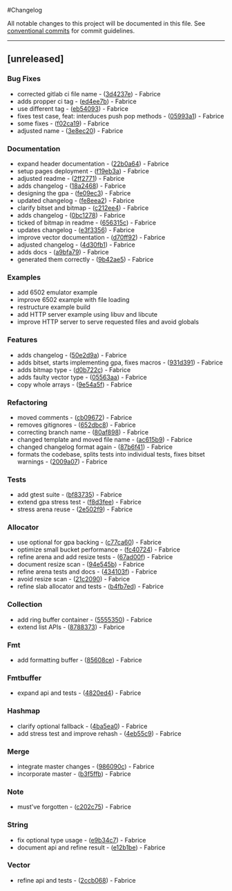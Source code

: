 #Changelog

All notable changes to this project will be documented in this file. See [conventional commits](https://www.conventionalcommits.org/) for commit guidelines.

---
## [unreleased]

### Bug Fixes

- corrected gitlab ci file name - ([3d4237e](https://git.schaub-dev.xyz/cppuniverse/libcute/commit/3d4237e0ae7f51552ee8f305850866339f6eff85)) - Fabrice
- adds propper ci tag - ([ed4ee7b](https://git.schaub-dev.xyz/cppuniverse/libcute/commit/ed4ee7b0a9ce79ca91173fee9f0c0dc99537241c)) - Fabrice
- use different tag - ([eb54093](https://git.schaub-dev.xyz/cppuniverse/libcute/commit/eb54093b52dfbca882885f3a8c6744531477b06b)) - Fabrice
- fixes test case, feat: interduces push pop methods - ([05993a1](https://git.schaub-dev.xyz/cppuniverse/libcute/commit/05993a1fd1b0d8cafe1e5b7933ed1c743b60b282)) - Fabrice
- some fixes - ([f02ca19](https://git.schaub-dev.xyz/cppuniverse/libcute/commit/f02ca19a63709948575507baaf15f5a745388d72)) - Fabrice
- adjusted name - ([3e8ec20](https://git.schaub-dev.xyz/cppuniverse/libcute/commit/3e8ec20a5a070f784286564bcf7c80d54144ea78)) - Fabrice

### Documentation

- expand header documentation - ([22b0a64](https://git.schaub-dev.xyz/cppuniverse/libcute/commit/22b0a6400a4931f70115d747c39ae4ae03c654e7)) - Fabrice
- setup pages deployment - ([f19eb3a](https://git.schaub-dev.xyz/cppuniverse/libcute/commit/f19eb3a08e323a8a877b6ea14a1da2327f565382)) - Fabrice
- adjusted readme - ([2ff2771](https://git.schaub-dev.xyz/cppuniverse/libcute/commit/2ff2771e982a422c6dac77702b199867f0a94869)) - Fabrice
- adds changelog - ([18a2468](https://git.schaub-dev.xyz/cppuniverse/libcute/commit/18a24688ea8d9afe6c99cba593fbc1bf2b9207f4)) - Fabrice
- designing the gpa - ([fe09ec3](https://git.schaub-dev.xyz/cppuniverse/libcute/commit/fe09ec368895dfed564d7664363d68f1f8b55525)) - Fabrice
- updated changelog - ([fe8eea2](https://git.schaub-dev.xyz/cppuniverse/libcute/commit/fe8eea2dd4ec72a762e4dd7927d9c46a783b4d2e)) - Fabrice
- clarify bitset and bitmap - ([c212ee4](https://git.schaub-dev.xyz/cppuniverse/libcute/commit/c212ee43b27021c33c70cf24a19d865059b37711)) - Fabrice
- adds changelog - ([0bc1278](https://git.schaub-dev.xyz/cppuniverse/libcute/commit/0bc1278bbbce8395fe775b69a17c5577cae5f2db)) - Fabrice
- ticked of bitmap in readme - ([656315c](https://git.schaub-dev.xyz/cppuniverse/libcute/commit/656315cda577df40dc79e4d1c64659e52c9f2d09)) - Fabrice
- updates changelog - ([e3f3356](https://git.schaub-dev.xyz/cppuniverse/libcute/commit/e3f3356052862c0d6a7241e1282099bb5bb5af2e)) - Fabrice
- improve vector documentation - ([d70ff92](https://git.schaub-dev.xyz/cppuniverse/libcute/commit/d70ff92948baf5b0633518751aa086c7af2e13e4)) - Fabrice
- adjusted changelog - ([4d30fb1](https://git.schaub-dev.xyz/cppuniverse/libcute/commit/4d30fb172c6bac60eeb3adca3a23ab7999a4fc88)) - Fabrice
- adds docs - ([a9bfa79](https://git.schaub-dev.xyz/cppuniverse/libcute/commit/a9bfa7916eb35b1a0da42e02bda8fb220d597f3b)) - Fabrice
- generated them correctly - ([9b42ae5](https://git.schaub-dev.xyz/cppuniverse/libcute/commit/9b42ae516ba840c5d4b66b6c2acf1feac9a471c0)) - Fabrice

### Examples

- add 6502 emulator example
- improve 6502 example with file loading
- restructure example build
- add HTTP server example using libuv and libcute
- improve HTTP server to serve requested files and avoid globals


### Features

- adds changelog - ([50e2d9a](https://git.schaub-dev.xyz/cppuniverse/libcute/commit/50e2d9abe8f10fd4afcc764475bcb4258ca85edb)) - Fabrice
- adds bitset, starts implementing gpa, fixes macros - ([931d391](https://git.schaub-dev.xyz/cppuniverse/libcute/commit/931d391a6551b651af0f4170bf7e3d2b792b5440)) - Fabrice
- adds bitmap type - ([d0b722c](https://git.schaub-dev.xyz/cppuniverse/libcute/commit/d0b722cc539b83a4dd722960faba92a604548b6f)) - Fabrice
- adds faulty vector type - ([05563aa](https://git.schaub-dev.xyz/cppuniverse/libcute/commit/05563aa26c7bf347d5cbd4f4d204d58b81be650f)) - Fabrice
- copy whole arrays - ([9e54a5f](https://git.schaub-dev.xyz/cppuniverse/libcute/commit/9e54a5f1b2b23f8c57c0d661cbcd157b413d2c35)) - Fabrice

### Refactoring

- moved comments - ([cb09672](https://git.schaub-dev.xyz/cppuniverse/libcute/commit/cb09672084f6295edb324e577cb9cd1a0c7a5a50)) - Fabrice
- removes gitignores - ([652dbc8](https://git.schaub-dev.xyz/cppuniverse/libcute/commit/652dbc81bef5e4c29c87c74a7330140a8904dade)) - Fabrice
- correcting branch name - ([80af898](https://git.schaub-dev.xyz/cppuniverse/libcute/commit/80af8989a30e0886d746ea887464de4ee60b733a)) - Fabrice
- changed template and moved file name - ([ac615b9](https://git.schaub-dev.xyz/cppuniverse/libcute/commit/ac615b92133f8500b4ea82457d101c8014feb4d7)) - Fabrice
- changed changelog format again - ([87b6f41](https://git.schaub-dev.xyz/cppuniverse/libcute/commit/87b6f416f96f7d5fe2afc5b649d8648c626b41a9)) - Fabrice
- formats the codebase, splits tests into individual tests, fixes bitset warnings - ([2009a07](https://git.schaub-dev.xyz/cppuniverse/libcute/commit/2009a07316e9a08f24c40d0e720dfb3772b7aa45)) - Fabrice

### Tests

- add gtest suite - ([bf83735](https://git.schaub-dev.xyz/cppuniverse/libcute/commit/bf83735d2a293626e755afb04c0a0a5e530aedbe)) - Fabrice
- extend gpa stress test - ([f8d3fee](https://git.schaub-dev.xyz/cppuniverse/libcute/commit/f8d3feea274351cf999d84d6c93a115619072d4f)) - Fabrice
- stress arena reuse - ([2e502f9](https://git.schaub-dev.xyz/cppuniverse/libcute/commit/2e502f95e766ee9e63e6ca13f0282b6a92397651)) - Fabrice

### Allocator

- use optional for gpa backing - ([c77ca60](https://git.schaub-dev.xyz/cppuniverse/libcute/commit/c77ca60622080cc2688454f5c331889297a7d2d8)) - Fabrice
- optimize small bucket performance - ([fc40724](https://git.schaub-dev.xyz/cppuniverse/libcute/commit/fc407241090ec0a39ba98901d0786ef3609b1b56)) - Fabrice
- refine arena and add resize tests - ([67ad00f](https://git.schaub-dev.xyz/cppuniverse/libcute/commit/67ad00f27054ac18def1fe2ea09216c35ff338c9)) - Fabrice
- document resize scan - ([94e545b](https://git.schaub-dev.xyz/cppuniverse/libcute/commit/94e545b7773bca83663de6b69fa2dfddce83d9b0)) - Fabrice
- refine arena tests and docs - ([434103f](https://git.schaub-dev.xyz/cppuniverse/libcute/commit/434103f42770ddbf8b2d0cbe88b44dd0d350ca75)) - Fabrice
- avoid resize scan - ([21c2090](https://git.schaub-dev.xyz/cppuniverse/libcute/commit/21c20900c775d99d642a6337c9be58dfe342f1e5)) - Fabrice
- refine slab allocator and tests - ([b4fb7ed](https://git.schaub-dev.xyz/cppuniverse/libcute/commit/b4fb7ed1bb6709f29711d9f4f814ade155cb8190)) - Fabrice

### Collection

- add ring buffer container - ([5555350](https://git.schaub-dev.xyz/cppuniverse/libcute/commit/55553500bdc85f506de28725cf9816dd939b3f39)) - Fabrice
- extend list APIs - ([8788373](https://git.schaub-dev.xyz/cppuniverse/libcute/commit/878837377a7c283cfe5b39355b43de0782e9b410)) - Fabrice

### Fmt

- add formatting buffer - ([85608ce](https://git.schaub-dev.xyz/cppuniverse/libcute/commit/85608ce0772cc22193cebba2bfee8b263fbd5f39)) - Fabrice

### Fmtbuffer

- expand api and tests - ([4820ed4](https://git.schaub-dev.xyz/cppuniverse/libcute/commit/4820ed4f2fd3c0f3aa24de95127b7bcf02787d08)) - Fabrice

### Hashmap

- clarify optional fallback - ([4ba5ea0](https://git.schaub-dev.xyz/cppuniverse/libcute/commit/4ba5ea01a59b7e84ced0cf546d8ac86180d33a61)) - Fabrice
- add stress test and improve rehash - ([4eb55c9](https://git.schaub-dev.xyz/cppuniverse/libcute/commit/4eb55c9b5fa4574d7e515888a5a09e2e99e13a38)) - Fabrice

### Merge

- integrate master changes - ([986090c](https://git.schaub-dev.xyz/cppuniverse/libcute/commit/986090cc13ef015d33112790a6cbfa3ac5bc06e8)) - Fabrice
- incorporate master - ([b3f5ffb](https://git.schaub-dev.xyz/cppuniverse/libcute/commit/b3f5ffbe03a1e7972122cf1f480b0c0bcca29d02)) - Fabrice

### Note

- must've forgotten - ([c202c75](https://git.schaub-dev.xyz/cppuniverse/libcute/commit/c202c7599e6cdf1b776ffed18f9d718f26b6d623)) - Fabrice

### String

- fix optional type usage - ([e9b34c7](https://git.schaub-dev.xyz/cppuniverse/libcute/commit/e9b34c75a41c82580aed5dde975a7c58693e1139)) - Fabrice
- document api and refine result - ([e12b1be](https://git.schaub-dev.xyz/cppuniverse/libcute/commit/e12b1be52aa0000e991847b8b69c255b9ebca827)) - Fabrice

### Vector

- refine api and tests - ([2ccb068](https://git.schaub-dev.xyz/cppuniverse/libcute/commit/2ccb06814598b8ecab7adfda64812fd9a379dfdf)) - Fabrice

<!-- generated by git-cliff -->
